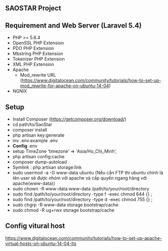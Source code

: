 ## SAOSTAR Project
## Requirement and Web Server (Laravel 5.4)
- PHP >= 5.6.4
- OpenSSL PHP Extension
- PDO PHP Extension
- Mbstring PHP Extension
- Tokenizer PHP Extension
- XML PHP Extension
- Apache 
      <ul>
      <li>Mod_rewrite URL (https://www.digitalocean.com/community/tutorials/how-to-set-up-mod_rewrite-for-apache-on-ubuntu-14-04)</li>
      </ul>
- NGNIX
## Setup 
- Install Composer (https://getcomposer.org/download/)
- cd path/to/SaoStar
- composer install
- php artisan key:generate
- mv .env.example .env
- <b>Config</b> .env
- setup TimeZone 'timezone' => 'Asia/Ho_Chi_Minh',
- php artisan config:cache
- composer dump-autoload
- Symlink : php artisan storage:link
- sudo usermod -a -G www-data ubuntu (Nếu cần FTP thì ubuntu chính là tên user sẽ được nhóm với apache và cấp quyền ngang hàng với apache(www-data))
- sudo chown -R www-data:www-data /path/to/your/root/directory
- sudo find /path/to/your/root/directory -type f -exec chmod 644 {} \;    
- sudo find /path/to/your/root/directory -type d -exec chmod 755 {} \;
- sudo chgrp -R www-data storage bootstrap/cache
- sudo chmod -R ug+rwx storage bootstrap/cache 
## Config vitural host
https://www.digitalocean.com/community/tutorials/how-to-set-up-apache-virtual-hosts-on-ubuntu-14-04-lts